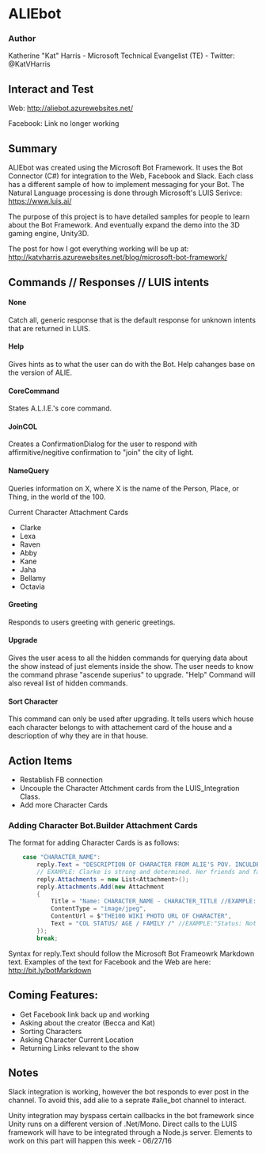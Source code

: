 # ALIEbot

### Author
Katherine "Kat" Harris - Microsoft Technical Evangelist (TE) - Twitter: @KatVHarris

## Interact and Test
Web: http://aliebot.azurewebsites.net/

Facebook: Link no longer working

## Summary
ALIEbot was created using the Microsoft Bot Framework. It uses the Bot Connector (C#) for integration to the Web, Facebook and Slack. Each class has a different sample of how to implement messaging for your Bot. The Natural Language processing is done through Microsoft's LUIS Serivce: https://www.luis.ai/

The purpose of this project is to have detailed samples for people to learn about the Bot Framework. And eventually expand the demo into the 3D gaming engine, Unity3D. 

The post for how I got everything working will be up at: http://katvharris.azurewebsites.net/blog/microsoft-bot-framework/

## Commands // Responses // LUIS intents
#### None
Catch all, generic response that is the default response for unknown intents that are returned in LUIS. 

#### Help
Gives hints as to what the user can do with the Bot. Help cahanges base on the version of ALIE. 

#### CoreCommand
States A.L.I.E.'s core command.

#### JoinCOL
Creates a ConfirmationDialog for the user to respond with affirmitive/negitive confirmation to "join" the city of light.

#### NameQuery
Queries information on X, where X is the name of the Person, Place, or Thing, in the world of the 100. 

Current Character Attachment Cards

* Clarke
* Lexa
* Raven
* Abby
* Kane
* Jaha
* Bellamy
* Octavia

#### Greeting
Responds to users greeting with generic greetings.

#### Upgrade
Gives the user acess to all the hidden commands for querying data about the show instead of just elements inside the show. The user needs to know the command phrase "ascende superius" to upgrade. "Help" Command will also reveal list of hidden commands. 

#### Sort Character
This command can only be used after upgrading. It tells users which house each character belongs to with attachement card of the house and a descrioption of why they are in that house. 

## Action Items
* Restablish FB connection
* Uncouple the Character Attchment cards from the LUIS_Integration Class. 
* Add more Character Cards

### Adding Character Bot.Builder Attachment Cards
The format for adding Character Cards is as follows: 
```csharp
    case "CHARACTER_NAME":
        reply.Text = "DESCRIPTION OF CHARACTER FROM ALIE'S POV. INCULDE STATUS, AGE, LIVING FAMILY";
        // EXAMPLE: Clarke is strong and determined. Her friends and family are her weakness. She is not as clever as Raven though she is resrouceful.";
        reply.Attachments = new List<Attachment>();
        reply.Attachments.Add(new Attachment
        {
            Title = "Name: CHARACTER_NAME - CHARACTER_TITLE //EXAMPLE: Clarke Griffin - aka WanHeda - the commander of Death.",
            ContentType = "image/jpeg",
            ContentUrl = $"THE100 WIKI PHOTO URL OF CHARACTER",
            Text = "COL STATUS/ AGE / FAMILY /" //EXAMPLE:"Status: Not in City of Light \n >Age: 19 \n  >Living Family: Abby Griffin \n "
        });
        break;
```     
Syntax for reply.Text should follow the Microsoft Bot Frameowrk Markdown text. 
Examples of the text for Facebook and the Web are here: http://bit.ly/botMarkdown

## Coming Features:
* Get Facebook link back up and working
* Asking about the creator (Becca and Kat)
* Sorting Characters
* Asking Character Current Location
* Returning Links relevant to the show

## Notes
Slack integration is working, however the bot responds to ever post in the channel. To avoid this, add alie to a seprate #alie_bot channel to interact. 

Unity integration may byspass certain callbacks in the bot framework since Unity runs on a different version of .Net/Mono. Direct calls to the LUIS framework will have to be integrated through a Node.js server. Elements to work on this part will happen this week - 06/27/16


